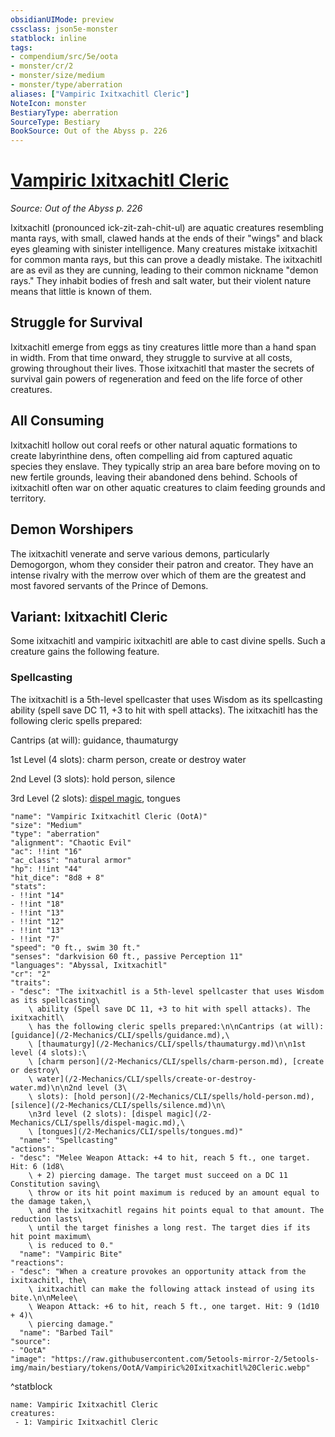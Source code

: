 ```yaml
---
obsidianUIMode: preview
cssclass: json5e-monster
statblock: inline
tags:
- compendium/src/5e/oota
- monster/cr/2
- monster/size/medium
- monster/type/aberration
aliases: ["Vampiric Ixitxachitl Cleric"]
NoteIcon: monster
BestiaryType: aberration
SourceType: Bestiary
BookSource: Out of the Abyss p. 226
---
```

# [Vampiric Ixitxachitl Cleric](2-Mechanics\CLI\bestiary\aberration/vampiric-ixitxachitl-cleric-oota.md)
*Source: Out of the Abyss p. 226*  

Ixitxachitl (pronounced ick-zit-zah-chit-ul) are aquatic creatures resembling manta rays, with small, clawed hands at the ends of their "wings" and black eyes gleaming with sinister intelligence. Many creatures mistake ixitxachitl for common manta rays, but this can prove a deadly mistake. The ixitxachitl are as evil as they are cunning, leading to their common nickname "demon rays." They inhabit bodies of fresh and salt water, but their violent nature means that little is known of them.

## Struggle for Survival

 Ixitxachitl emerge from eggs as tiny creatures little more than a hand span in width. From that time onward, they struggle to survive at all costs, growing throughout their lives. Those ixitxachitl that master the secrets of survival gain powers of regeneration and feed on the life force of other creatures.

## All Consuming

Ixitxachitl hollow out coral reefs or other natural aquatic formations to create labyrinthine dens, often compelling aid from captured aquatic species they enslave. They typically strip an area bare before moving on to new fertile grounds, leaving their abandoned dens behind. Schools of ixitxachitl often war on other aquatic creatures to claim feeding grounds and territory.

## Demon Worshipers

The ixitxachitl venerate and serve various demons, particularly Demogorgon, whom they consider their patron and creator. They have an intense rivalry with the merrow over which of them are the greatest and most favored servants of the Prince of Demons.

## Variant: Ixitxachitl Cleric

Some ixitxachitl and vampiric ixitxachitl are able to cast divine spells. Such a creature gains the following feature.

### Spellcasting

The ixitxachitl is a 5th-level spellcaster that uses Wisdom as its spellcasting ability (spell save DC 11, +3 to hit with spell attacks). The ixitxachitl has the following cleric spells prepared:

Cantrips (at will): guidance, thaumaturgy

1st Level (4 slots): charm person, create or destroy water

2nd Level (3 slots): hold person, silence

3rd Level (2 slots): [dispel magic](/2-Mechanics/CLI/spells/dispel-magic.md), tongues

```statblock
"name": "Vampiric Ixitxachitl Cleric (OotA)"
"size": "Medium"
"type": "aberration"
"alignment": "Chaotic Evil"
"ac": !!int "16"
"ac_class": "natural armor"
"hp": !!int "44"
"hit_dice": "8d8 + 8"
"stats":
- !!int "14"
- !!int "18"
- !!int "13"
- !!int "12"
- !!int "13"
- !!int "7"
"speed": "0 ft., swim 30 ft."
"senses": "darkvision 60 ft., passive Perception 11"
"languages": "Abyssal, Ixitxachitl"
"cr": "2"
"traits":
- "desc": "The ixitxachitl is a 5th-level spellcaster that uses Wisdom as its spellcasting\
    \ ability (Spell save DC 11, +3 to hit with spell attacks). The ixitxachitl\
    \ has the following cleric spells prepared:\n\nCantrips (at will): [guidance](/2-Mechanics/CLI/spells/guidance.md),\
    \ [thaumaturgy](/2-Mechanics/CLI/spells/thaumaturgy.md)\n\n1st level (4 slots):\
    \ [charm person](/2-Mechanics/CLI/spells/charm-person.md), [create or destroy\
    \ water](/2-Mechanics/CLI/spells/create-or-destroy-water.md)\n\n2nd level (3\
    \ slots): [hold person](/2-Mechanics/CLI/spells/hold-person.md), [silence](/2-Mechanics/CLI/spells/silence.md)\n\
    \n3rd level (2 slots): [dispel magic](/2-Mechanics/CLI/spells/dispel-magic.md),\
    \ [tongues](/2-Mechanics/CLI/spells/tongues.md)"
  "name": "Spellcasting"
"actions":
- "desc": "Melee Weapon Attack: +4 to hit, reach 5 ft., one target. Hit: 6 (1d8\
    \ + 2) piercing damage. The target must succeed on a DC 11 Constitution saving\
    \ throw or its hit point maximum is reduced by an amount equal to the damage taken,\
    \ and the ixitxachitl regains hit points equal to that amount. The reduction lasts\
    \ until the target finishes a long rest. The target dies if its hit point maximum\
    \ is reduced to 0."
  "name": "Vampiric Bite"
"reactions":
- "desc": "When a creature provokes an opportunity attack from the ixitxachitl, the\
    \ ixitxachitl can make the following attack instead of using its bite.\n\nMelee\
    \ Weapon Attack: +6 to hit, reach 5 ft., one target. Hit: 9 (1d10 + 4)\
    \ piercing damage."
  "name": "Barbed Tail"
"source":
- "OotA"
"image": "https://raw.githubusercontent.com/5etools-mirror-2/5etools-img/main/bestiary/tokens/OotA/Vampiric%20Ixitxachitl%20Cleric.webp"
```
^statblock

```encounter-table
name: Vampiric Ixitxachitl Cleric
creatures:
 - 1: Vampiric Ixitxachitl Cleric
```